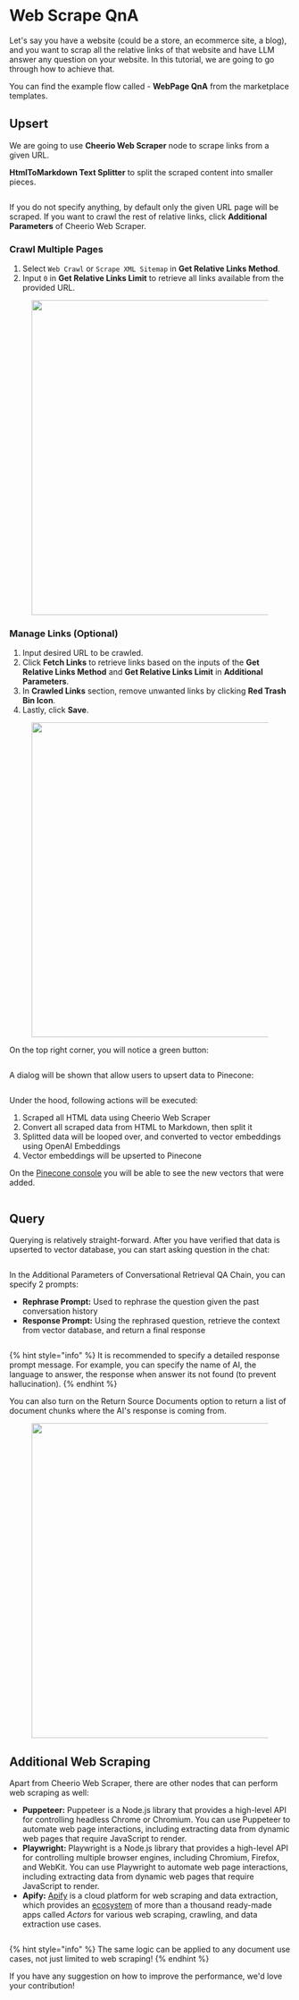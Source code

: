 # Web Scrape QnA

Let's say you have a website (could be a store, an ecommerce site, a blog), and you want to scrap all the relative links of that website and have LLM answer any question on your website. In this tutorial, we are going to go through how to achieve that.

You can find the example flow called - **WebPage QnA** from the marketplace templates.

## Upsert

We are going to use **Cheerio Web Scraper** node to scrape links from a given URL.

**HtmlToMarkdown Text Splitter** to split the scraped content into smaller pieces.

<figure><img src="../.gitbook/assets/image (86).png" alt=""><figcaption></figcaption></figure>

If you do not specify anything, by default only the given URL page will be scraped. If you want to crawl the rest of relative links, click **Additional Parameters** of Cheerio Web Scraper.

### Crawl Multiple Pages

1. Select `Web Crawl` or `Scrape XML Sitemap` in **Get Relative Links Method**.
2. Input `0` in **Get Relative Links Limit** to retrieve all links available from the provided URL.

<figure><img src="../.gitbook/assets/image (87).png" alt="" width="563"><figcaption></figcaption></figure>

### Manage Links (Optional)

1. Input desired URL to be crawled.
2. Click **Fetch Links** to retrieve links based on the inputs of the **Get Relative Links Method** and **Get Relative Links Limit** in **Additional Parameters**.
3. In **Crawled Links** section, remove unwanted links by clicking **Red Trash Bin Icon**.
4. Lastly, click **Save**.

<figure><img src="../.gitbook/assets/image (88).png" alt="" width="563"><figcaption></figcaption></figure>

On the top right corner, you will notice a green button:

<figure><img src="../.gitbook/assets/Untitled (2).png" alt=""><figcaption></figcaption></figure>

A dialog will be shown that allow users to upsert data to Pinecone:

<figure><img src="../.gitbook/assets/image (2) (1) (1) (1) (1) (1) (1) (1) (1) (1) (1) (2).png" alt=""><figcaption></figcaption></figure>

Under the hood, following actions will be executed:

1. Scraped all HTML data using Cheerio Web Scraper
2. Convert all scraped data from HTML to Markdown, then split it
3. Splitted data will be looped over, and converted to vector embeddings using OpenAI Embeddings
4. Vector embeddings will be upserted to Pinecone

On the [Pinecone console](https://app.pinecone.io) you will be able to see the new vectors that were added.

<figure><img src="../.gitbook/assets/web-scrape-pinecone.png" alt=""><figcaption></figcaption></figure>

## Query

Querying is relatively straight-forward. After you have verified that data is upserted to vector database, you can start asking question in the chat:

<figure><img src="../.gitbook/assets/image (4) (1) (1) (1) (1) (1) (1) (1) (1) (1) (2).png" alt=""><figcaption></figcaption></figure>

In the Additional Parameters of Conversational Retrieval QA Chain, you can specify 2 prompts:

* **Rephrase Prompt:** Used to rephrase the question given the past conversation history
* **Response Prompt:** Using the rephrased question, retrieve the context from vector database, and return a final response

<figure><img src="../.gitbook/assets/image (91).png" alt=""><figcaption></figcaption></figure>

{% hint style="info" %}
It is recommended to specify a detailed response prompt message. For example, you can specify the name of AI, the language to answer, the response when answer its not found (to prevent hallucination).
{% endhint %}

You can also turn on the Return Source Documents option to return a list of document chunks where the AI's response is coming from.

<figure><img src="../.gitbook/assets/Untitled (1) (1) (1) (1).png" alt="" width="563"><figcaption></figcaption></figure>

## Additional Web Scraping

Apart from Cheerio Web Scraper, there are other nodes that can perform web scraping as well:

* **Puppeteer:** Puppeteer is a Node.js library that provides a high-level API for controlling headless Chrome or Chromium. You can use Puppeteer to automate web page interactions, including extracting data from dynamic web pages that require JavaScript to render.
* **Playwright:** Playwright is a Node.js library that provides a high-level API for controlling multiple browser engines, including Chromium, Firefox, and WebKit. You can use Playwright to automate web page interactions, including extracting data from dynamic web pages that require JavaScript to render.
* **Apify:** [Apify](https://apify.com/) is a cloud platform for web scraping and data extraction, which provides an [ecosystem](https://apify.com/store) of more than a thousand ready-made apps called _Actors_ for various web scraping, crawling, and data extraction use cases.

<figure><img src="../.gitbook/assets/image (92).png" alt=""><figcaption></figcaption></figure>

{% hint style="info" %}
The same logic can be applied to any document use cases, not just limited to web scraping!
{% endhint %}

If you have any suggestion on how to improve the performance, we'd love your contribution!

